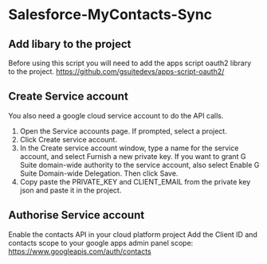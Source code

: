 # Salesforce-MyContacts-Sync

## Add libary to the project
Before using this script you will need to add the apps script oauth2 library to the project.
https://github.com/gsuitedevs/apps-script-oauth2/

## Create Service account
You also need a google cloud service account to do the API calls.
1. Open the Service accounts page. If prompted, select a project.
2. Click Create service account.
3. In the Create service account window, type a name for the service account, and select Furnish a new private key. If you want to grant G Suite domain-wide authority to the service account, also select Enable G Suite Domain-wide Delegation. Then click Save.
4. Copy paste the PRIVATE_KEY and CLIENT_EMAIL from the private key json and paste it in the project.

## Authorise Service account
Enable the contacts API in your cloud platform project
Add the Client ID and contacts scope to your google apps admin panel
scope: https://www.googleapis.com/auth/contacts
